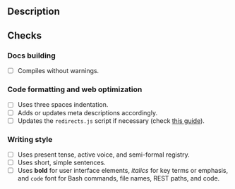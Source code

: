 <!--
This template reflects sections that must be included in new Pull requests.
Contributions from the community are really appreciated. If this is the case, please add the "contribution" to properly track the Pull Request.
Please fill the table below. Feel free to extend it at your convenience.
-->
<!--
## Community contributions advice
We love our community contributions. We recommend making PRs from the current branch. For instance, if Wazuh 4.3.7 is the latest release, the branch to be used is 4.3.
Thanks!
-->
## Description
<!--
Add a clear description of how the problem has been solved.
If your PR closes an issue, please use the "closes" keyword indicating the issue.
-->
## Checks
### Docs building
- [ ] Compiles without warnings.
### Code formatting and web optimization
- [ ] Uses three spaces indentation.
- [ ] Adds or updates meta descriptions accordingly.
- [ ] Updates the `redirects.js` script if necessary (check [this guide](https://github.com/wazuh/wazuh-documentation/blob/master/NEW_RELEASE.md)).
### Writing style
- [ ] Uses present tense, active voice, and semi-formal registry.
- [ ] Uses short, simple sentences.
- [ ] Uses **bold** for user interface elements, _italics_ for key terms or emphasis, and `code` font for Bash commands, file names, REST paths, and code.
